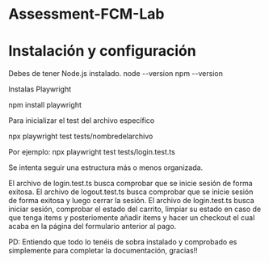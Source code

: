 # Assessment-FCM-Lab

# Instalación y configuración
Debes de tener Node.js instalado.
node --version
npm --version

Instalas Playwright

npm install playwright

Para inicializar el test del archivo específico

npx playwright test tests/nombredelarchivo

Por ejemplo: npx playwright test tests/login.test.ts

Se intenta seguir una estructura más o menos organizada.

El archivo de login.test.ts busca comprobar que se inicie sesión de forma exitosa.
El archivo de logout.test.ts busca comprobar que se inicie sesión de forma exitosa y luego cerrar la sesión.
El archivo de login.test.ts busca iniciar sesión, comprobar el estado del carrito, limpiar su estado en caso de que tenga items y posteriomente añadir items y hacer un checkout el cual acaba en la página del formulario anterior al pago.

PD: Entiendo que todo lo tenéis de sobra instalado y comprobado es simplemente para completar la documentación, gracias!!
